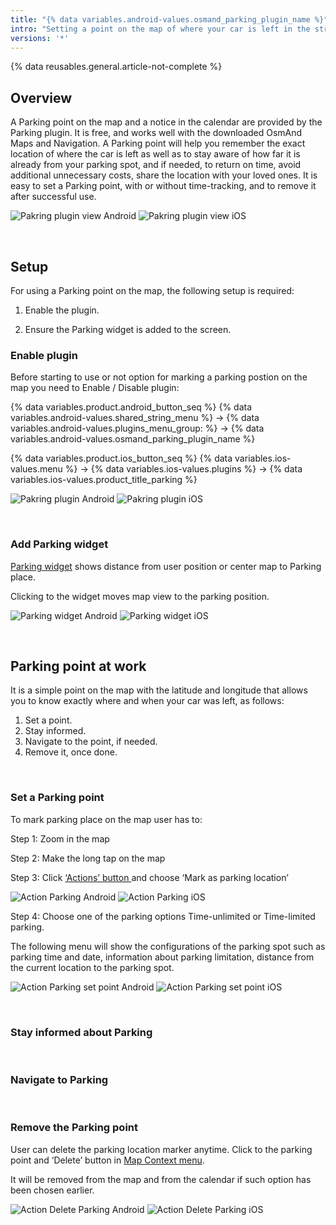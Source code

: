 ```yaml
---
title: "{% data variables.android-values.osmand_parking_plugin_name %}"
intro: "Setting a point on the map of where your car is left in the street, and a calendar notice of when the parking time started to count down, will comfort your efforts in keeping track of the time and the car location."
versions: '*'
---
```

{% data reusables.general.article-not-complete %}

## Overview 

A Parking point on the map and a notice in the calendar are provided by the Parking plugin. It is free, and works well with the downloaded OsmAnd Maps and Navigation. A Parking point will help you remember the exact location of where the car is left as well as to stay aware of how far it is already from your parking spot, and if needed, to return on time, avoid additional unnecessary costs, share the location with your loved ones. It is easy to set a Parking point, with or without time-tracking, and to remove it after successful use. 

![Pakring plugin view Android](/assets/images/plugins/parking/parking_plugin_view_android.png) ![Pakring plugin view iOS](/assets/images/plugins/parking/parking_plugin_view_ios.png)

&nbsp;&nbsp;&nbsp;&nbsp;

## Setup

For using a Parking point on the map, the following setup is required:

1. Enable the plugin.

2. Ensure the Parking widget is added to the screen. 


### Enable plugin

Before starting to use or not option for marking a parking postion on the map you need to Enable / Disable plugin:

{% data variables.product.android_button_seq %} {% data variables.android-values.shared_string_menu %} → {% data variables.android-values.plugins_menu_group: %} → {% data variables.android-values.osmand_parking_plugin_name %}

{% data variables.product.ios_button_seq %} {% data variables.ios-values.menu %} → {% data variables.ios-values.plugins %} → {% data variables.ios-values.product_title_parking %}

![Pakring plugin Android](/assets/images/plugins/parking/parking_plugin_android.png) ![Pakring plugin iOS](/assets/images/plugins/parking/parking_plugin_ios.png)


&nbsp;&nbsp;&nbsp;&nbsp;

### Add Parking widget

[Parking widget](/osmand/widgets/info-widgets#-parking-widget) shows distance from user position or center map to Parking place.

Clicking to the widget moves map view to the parking position.

![Parking widget Android](/assets/images/plugins/parking/parking_widget_android.png) ![Parking widget iOS](/assets/images/plugins/parking/parking_widget_ios.png)


&nbsp;&nbsp;&nbsp;&nbsp;

## Parking point at work

It is a simple point on the map with the latitude and longitude that allows you to know exactly where and when your car was left, as follows:

1. Set a point.
2. Stay informed.
3. Navigate to the point, if needed. 
4. Remove it, once done. 


&nbsp;&nbsp;&nbsp;&nbsp;

###  Set a Parking point

To mark parking place on the map user has to:

Step 1: Zoom in the map 

Step 2: Make the long tap on the map  

Step 3: Click [‘Actions’ button ](/osmand/map/map-context-menu#-add--delete-parking-point) and choose ‘Mark as parking location’ 

![Action Parking Android](/assets/images/map/action_parking_android.png) ![Action Parking iOS](/assets/images/map/action_parking_ios.png)

Step 4: Choose one of the parking options Time-unlimited or Time-limited parking.

The following menu will show the configurations of the parking spot such as parking time and date, information about parking limitation, distance from the current location to the parking spot.

![Action Parking set point Android](/assets/images/plugins/parking/parking_set_android.png) ![Action Parking set point iOS](/assets/images/plugins/parking/parking_set_ios.png)



&nbsp;&nbsp;&nbsp;&nbsp;

### Stay informed about Parking



&nbsp;&nbsp;&nbsp;&nbsp;

### Navigate to Parking



&nbsp;&nbsp;&nbsp;&nbsp;

### Remove the Parking point

User can delete the parking location marker anytime. Click to the parking point and ‘Delete’ button in [Map Context menu](/osmand/map/map-context-menu#-add--delete-parking-point).

It will be removed from the map and from the calendar if such option has been chosen earlier.

![Action Delete Parking Android](/assets/images/map/context_menu_limited_parking.png) ![Action Delete Parking iOS](/assets/images/map/context_menu_limited_parking_ios.png)
